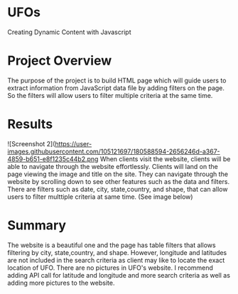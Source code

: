 # UFOs
Creating Dynamic Content with Javascript

# Project Overview
The purpose of the project is to build HTML page which will guide users to extract information from JavaScript data file by adding filters on the page. So the filters will allow users to filter multiple criteria at the same time. 

# Results
![Screenshot 2](https://user-images.githubusercontent.com/105121697/180588594-2656246d-a367-4859-b651-e8f1235c44b2.png
When clients visit the website, clients will be able to navigate through the website effortlessly. Clients will land on the page viewing the image and title on the site. They can navigate through the website by scrolling down to see other features such as the data and filters. There are filters such as date, city, state,country, and shape, that can allow users to filter multtiple criteria at same time. (See image below)

# Summary
The website is a beautiful one and the page has table filters that allows filtering by city, state,country, and shape. However, longitude and latitudes are not included in the search criteria as client may like to locate the exact location of UFO. There are no pictures in UFO's website. 
I recommend adding API call for latitude and longitude and more search criteria as well as adding more pictures to the website.
